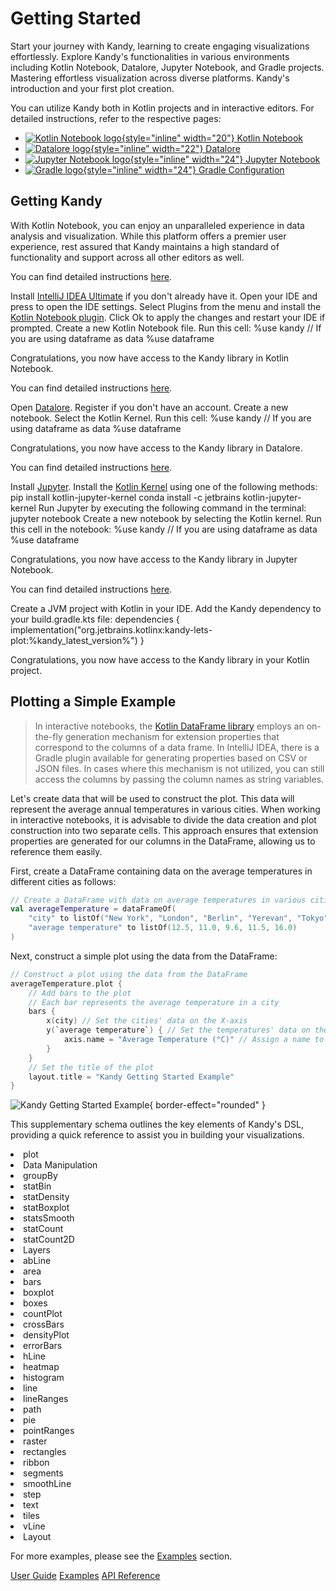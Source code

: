# Getting Started

<web-summary>
    Start your journey with Kandy, learning to create engaging visualizations effortlessly.
    Explore Kandy's functionalities in various environments including Kotlin Notebook,
    Datalore, Jupyter Notebook, and Gradle projects.
</web-summary>
<card-summary>
    Mastering effortless visualization across diverse platforms.
</card-summary>
<link-summary>
    Kandy's introduction and your first plot creation.
</link-summary>

<show-structure for="Getting Started" depth="0"></show-structure>

You can utilize Kandy both in Kotlin projects and in interactive editors.
For detailed instructions, refer to the respective pages:

* [![Kotlin Notebook logo](ktn_plugin_icon.svg){style="inline" width="20"} Kotlin Notebook](Kandy-in-Kotlin-Notebook.md)
* [![Datalore logo](datalore_icon.svg){style="inline" width="22"} Datalore](Kandy-in-Datalore.md)
* [![Jupyter Notebook logo](jupyter_icon.png){style="inline" width="24"} Jupyter Notebook](Kandy-in-Jupyter-Notebook.md)
* [![Gradle logo](gradle_icon.svg){style="inline" width="24"} Gradle Configuration](Kandy-with-Gradle.md)

## Getting Kandy

<note>
    With Kotlin Notebook, you can enjoy an unparalleled experience in data analysis and visualization.
    While this platform offers a premier user experience,
    rest assured that Kandy maintains a high standard of functionality and support across all other editors as well.
</note>

<tabs>
    <tab title="Kotlin Notebook">
        <procedure title="How to Install Kotlin Notebook?" id="procedure-install-ktn">
            <p>You can find detailed instructions <a href="Kandy-in-Kotlin-Notebook.md">here</a>.</p>
            <step>Install <a href="https://www.jetbrains.com/idea/download">IntelliJ IDEA Ultimate</a> if you don't already have it.</step>
            <step>Open your IDE and press <shortcut key="$Settings"/> to open the IDE settings.</step>
            <step>Select <ui-path>Plugins</ui-path> from the menu and install the <a href="https://plugins.jetbrains.com/plugin/16340-kotlin-notebook">Kotlin Notebook plugin</a>.</step>
            <step>Click <ui-path>Ok</ui-path> to apply the changes and restart your IDE if prompted.</step>
            <step>Create a new Kotlin Notebook file.</step>
            <step>Run this cell:
            <code-block>
                %use kandy
                // If you are using dataframe as data
                %use dataframe
            </code-block>
            </step>
            <p>Congratulations, you now have access to the Kandy library in Kotlin Notebook.</p>
        </procedure>
    </tab>
    <tab title="Datalore">
        <procedure title="How to Use Datalore?" id="procedure-use-datalore">
            <p>You can find detailed instructions <a href="Kandy-in-Datalore.md">here</a>.</p>
            <step>Open <a href="https://datalore.jetbrains.com/">Datalore</a>.</step>
            <step>Register if you don't have an account.</step>
            <step>Create a new notebook.</step>
            <step>Select the Kotlin Kernel.</step>
            <step>Run this cell: 
            <code-block>
                %use kandy
                // If you are using dataframe as data
                %use dataframe
            </code-block>
            </step>
            <p>Congratulations, you now have access to the Kandy library in Datalore.</p>
        </procedure>
    </tab>
    <tab title="Jupyter Notebook">
        <procedure title="How to Install Jupyter with Kotlin?" id="procedure-install-jupyter">
            <p>You can find detailed instructions <a href="Kandy-in-Jupyter-Notebook.md">here</a>.</p>
            <step>Install <a href="https://jupyter.org/install">Jupyter</a>.</step>
            <step>Install the <a href="https://github.com/Kotlin/kotlin-jupyter/tree/master/docs#conda">Kotlin Kernel</a> using one of the following methods:
                <compare first-title="pip" second-title="conda" type="top-bottom">
                    <code-block>
                        pip install kotlin-jupyter-kernel
                    </code-block>
                    <code-block>
                        conda install -c jetbrains kotlin-jupyter-kernel
                    </code-block>
                </compare>
            </step>
            <step>Run Jupyter by executing the following command in the terminal: <code-block>jupyter notebook</code-block></step>
            <step>Create a new notebook by selecting the Kotlin kernel.</step>
            <step>Run this cell in the notebook:
            <code-block>
                %use kandy
                // If you are using dataframe as data
                %use dataframe
            </code-block>
            </step>
            <p>Congratulations, you now have access to the Kandy library in Jupyter Notebook.</p>
        </procedure>
    </tab>
        <tab title="Gradle">
        <procedure title="Gradle Configuration" id="procedure-gradle-conf">
            <p>You can find detailed instructions <a href="Kandy-with-Gradle.md">here</a>.</p>
            <step>Create a JVM project with Kotlin in your IDE.</step>
            <step>Add the Kandy dependency to your <path>build.gradle.kts</path> file:
                <code-block lang="kotlin">
                    dependencies {
                        implementation("org.jetbrains.kotlinx:kandy-lets-plot:%kandy_latest_version%")
                    }
                </code-block>
            </step>
            <p>Congratulations, you now have access to the Kandy library in your Kotlin project.</p>
        </procedure>
    </tab>
</tabs>

## Plotting a Simple Example

> In interactive notebooks, the [Kotlin DataFrame library](https://kotlin.github.io/dataframe/overview.html) employs an
> on-the-fly generation mechanism for extension properties that correspond to the columns of a data frame.
> In IntelliJ IDEA, there is a Gradle plugin available for generating properties based on CSV or JSON files.
> In cases where this mechanism is not utilized,
> you can still access the columns by passing the column names as string variables.

Let's create data that will be used to construct the plot.
This data will represent the average annual temperatures in various cities.
When working in interactive notebooks,
it is advisable to divide the data creation and plot construction into two separate cells.
This approach ensures that extension properties are generated for our columns in the DataFrame,
allowing us to reference them easily.

First, create a DataFrame containing data on the average temperatures in different cities as follows:

```kotlin
// Create a DataFrame with data on average temperatures in various cities
val averageTemperature = dataFrameOf(
    "city" to listOf("New York", "London", "Berlin", "Yerevan", "Tokyo"),
    "average temperature" to listOf(12.5, 11.0, 9.6, 11.5, 16.0)
)
```

Next, construct a simple plot using the data from the DataFrame:

```kotlin
// Construct a plot using the data from the DataFrame
averageTemperature.plot {
    // Add bars to the plot
    // Each bar represents the average temperature in a city
    bars {
        x(city) // Set the cities' data on the X-axis
        y(`average temperature`) { // Set the temperatures' data on the Y-axis
            axis.name = "Average Temperature (°C)" // Assign a name to the Y-axis
        }
    }
    // Set the title of the plot
    layout.title = "Kandy Getting Started Example"
}
```

![Kandy Getting Started Example](getting_sample.svg){ border-effect="rounded" }

This supplementary schema outlines the key elements of Kandy's DSL,
providing a quick reference to assist you in building your visualizations.

<list id="getting-started-list-of-api">
<li>plot
<list>
<li>Data Manipulation
<list>
<li>groupBy</li>
<li>statBin</li>
<li>statDensity</li>
<li>statBoxplot</li>
<li>statsSmooth</li>
<li>statCount</li>
<li>statCount2D</li>
</list>
</li>
<li>Layers
<list>
<li>abLine</li>
<li>area</li>
<li>bars</li>
<li>boxplot</li>
<li>boxes</li>
<li>countPlot</li>
<li>crossBars</li>
<li>densityPlot</li>
<li>errorBars</li>
<li>hLine</li>
<li>heatmap</li>
<li>histogram</li>
<li>line</li>
<li>lineRanges</li>
<li>path</li>
<li>pie</li>
<li>pointRanges</li>
<li>raster</li>
<li>rectangles</li>
<li>ribbon</li>
<li>segments</li>
<li>smoothLine</li>
<li>step</li>
<li>text</li>
<li>tiles</li>
<li>vLine</li>
</list>
</li>
<li>Layout</li>
</list>
</li>
</list>

For more examples, please see the [Examples](Examples.topic) section.

<seealso style="cards">
    <category ref="get-start">
        <a href="User-Guide.topic">User Guide</a>
        <a href="Examples.topic">Examples</a>
        <a href="API.md">API Reference</a>
    </category>
</seealso>